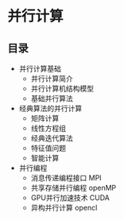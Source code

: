 # 并行计算

## 目录
* 并行计算基础
  * 并行计算简介 
  * 并行计算机结构模型
  * 基础并行算法
* 经典算法的并行计算
  * 矩阵计算
  * 线性方程组
  * 经典迭代算法
  * 特征值问题
  * 智能计算
* 并行编程
  * 消息传递编程接口 MPI
  * 共享存储并行编程 openMP
  * GPU并行加速技术 CUDA 
  * 异构并行计算 opencl